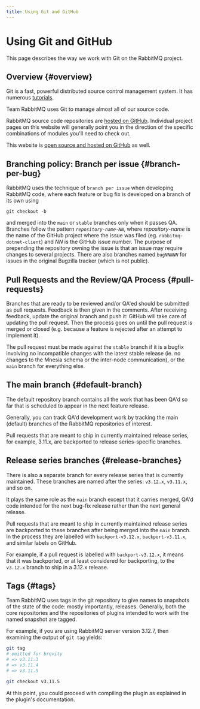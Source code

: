 ```yaml
---
title: Using Git and GitHub
---
```

<!--
Copyright (c) 2007-2024 Broadcom. All Rights Reserved. The term "Broadcom" refers to Broadcom Inc. and/or its subsidiaries.

All rights reserved. This program and the accompanying materials
are made available under the terms of the under the Apache License,
Version 2.0 (the "License”); you may not use this file except in compliance
with the License. You may obtain a copy of the License at

https://www.apache.org/licenses/LICENSE-2.0

Unless required by applicable law or agreed to in writing, software
distributed under the License is distributed on an "AS IS" BASIS,
WITHOUT WARRANTIES OR CONDITIONS OF ANY KIND, either express or implied.
See the License for the specific language governing permissions and
limitations under the License.
-->

# Using Git and GitHub

This page describes the way we work with Git on the
RabbitMQ project.

## Overview {#overview}

Git is a fast, powerful distributed source control management system.
It has numerous [tutorials](https://git-scm.com/doc).

Team RabbitMQ uses Git to manage almost all of our source code.

RabbitMQ source code repositories are [hosted on GitHub](https://github.com/rabbitmq).
Individual project pages on this website will generally point
you in the direction of the specific combinations of modules
you'll need to check out.

This website is [open source and hosted on GitHub](https://github.com/rabbitmq/rabbitmq-website/)
as well.

## Branching policy: Branch per issue {#branch-per-bug}

RabbitMQ uses the technique of `branch per issue` when
developing RabbitMQ code, where each feature or bug fix is
developed on a branch of its own using

<code>git checkout -b</code>

and merged into the <code>main</code> or
<code>stable</code> branches only when it passes QA. Branches
follow the pattern <code><i>repository-name</i>-<i>NN</i></code>,
where <i>repository-name</i> is the name of the GitHub project
where the issue was filed (eg. <code>rabbitmq-dotnet-client</code>)
and <i>NN</i> is the GitHub issue number. The purpose of
prepending the repository owning the issue is that an issue
may require changes to several projects. There are also
branches named <code>bug<i>NNNNN</i></code> for issues in the
original Bugzilla tracker (which is not public).

## Pull Requests and the Review/QA Process {#pull-requests}

Branches that are ready to be reviewed and/or QA'ed should
be submitted as pull requests. Feedback is then given in
the comments. After receiving feedback, update the original
branch and push it: GitHub will take care of updating the pull
request. Then the process goes on until the pull request is
merged or closed (e.g. because a feature is rejected after an
attempt to implement it).

The pull request must be made against the <code>stable</code>
branch if it is a bugfix involving no incompatible changes
with the latest stable release (ie. no changes to the Mnesia
schema or the inter-node communication), or the <code>main</code>
branch for everything else.

## The main branch {#default-branch}

The default repository branch contains all the work that
has been QA'd so far that is scheduled to appear in the next
feature release.

Generally, you can track QA'd development work by tracking the
main (default) branches of the RabbitMQ repositories
of interest.

Pull requests that are meant to ship in currently maintained release series,
for example, 3.11.x, are backported to release series-specific
branches.

## Release series branches {#release-branches}

There is also a separate branch for every release series that is currently
maintained. These branches are named after the series: <code>v3.12.x</code>, <code>v3.11.x</code>,
and so on.

It plays the same role as the <code>main</code> branch except that it carries merged,
QA'd code intended for the next bug-fix release rather than
the next general release.

Pull requests that are meant to ship in currently maintained release series are backported
to these branches after being merged into the `main` branch. In the process they are
labelled with `backport-v3.12.x`, `backport-v3.11.x`, and similar labels
on GitHub.

For example, if a pull request is labelled with `backport-v3.12.x`, it means that it was
backported, or at least considered for backporting, to the `v3.12.x` branch to ship
in a 3.12.x release.

## Tags {#tags}

Team RabbitMQ uses tags in the git repository to give names to snapshots of the state of
the code: mostly importantly, releases. Generally, both the core repositories and the
repositories of plugins intended to work with the named
snapshot are tagged.

For example, if you are using RabbitMQ server version 3.12.7,
then examining the output of <code>git tag</code> yields:

```bash
git tag
# omitted for brevity
# => v3.11.3
# => v3.11.4
# => v3.11.5
```

```bash
git checkout v3.11.5
```

At this point, you could proceed with compiling the plugin
as explained in the plugin's documentation.
